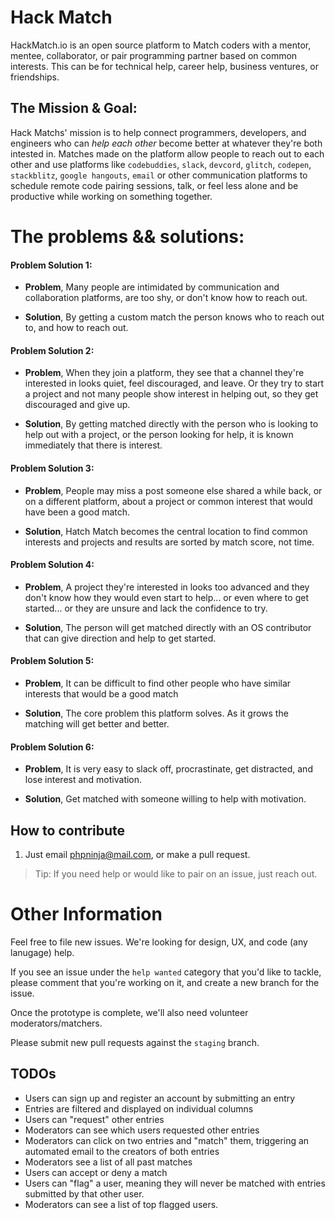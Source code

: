 # Hack Match

HackMatch.io is an open source platform to Match coders with a mentor, mentee, collaborator, or pair programming partner based on common interests. This can be for technical help, career help, business ventures, or friendships.

## The Mission & Goal: 

Hack Matchs' mission is to help connect programmers, developers, and engineers who can _help each other_ become better at whatever they're both intested in. Matches made on the platform allow people to reach out to each other and use platforms like `codebuddies`, `slack`, `devcord`, `glitch`, `codepen`, `stackblitz`, `google hangouts`, `email` or other communication platforms to schedule remote code pairing sessions, talk, or feel less alone and be productive while working on something together. 


# **The problems && solutions:**


#### Problem Solution 1:
- **Problem**, Many people are intimidated by communication and collaboration platforms, are too shy, or don't know how to reach out.

- **Solution**, By getting a custom match the person knows who to reach out to, and how to reach out.

#### Problem Solution 2:
- **Problem**, When they join a platform, they see that a channel they're interested in looks quiet, feel discouraged, and leave. Or they try to start a project and not many people show interest in helping out, so they get discouraged and give up. 

- **Solution**, By getting matched directly with the person who is looking to help out with a project, or the person looking for help, it is known immediately that there is interest. 


#### Problem Solution 3:
- **Problem**, People may miss a post someone else shared a while back, or on a different platform, about a project or common interest that would have been a good match. 

- **Solution**, Hatch Match becomes the central location to find common interests and projects and results are sorted by match score, not time. 


#### Problem Solution 4:
- **Problem**, A project they're interested in looks too advanced and they don't know how they would even start to help... or even where to get started... or they are unsure and lack the confidence to try.  

- **Solution**, The person will get matched directly with an OS contributor that can give direction and help to get started.


#### Problem Solution 5:
- **Problem**, It can be difficult to find other people who have similar interests that would be a good match

- **Solution**, The core problem this platform solves. As it grows the matching will get better and better. 


#### Problem Solution 6:
- **Problem**, It is very easy to slack off, procrastinate, get distracted, and lose interest and motivation. 

- **Solution**, Get matched with someone willing to help with motivation.   


## How to contribute

1. Just email phpninja@mail.com, or make a pull request. 

> Tip: If you need help or would like to pair on an issue, just reach out.


# Other Information

Feel free to file new issues. We're looking for design, UX, and code (any lanugage) help.

If you see an issue under the `help wanted` category that you'd like to tackle, please comment that you're working on it, and create a new branch for the issue.

Once the prototype is complete, we'll also need volunteer moderators/matchers.

Please submit new pull requests against the `staging` branch.


## TODOs

- Users can sign up and register an account by submitting an entry
- Entries are filtered and displayed on individual columns
- Users can "request" other entries
- Moderators can see which users requested other entries
- Moderators can click on two entries and "match" them, triggering an automated email to the creators of both entries
- Moderators see a list of all past matches
- Users can accept or deny a match
- Users can "flag" a user, meaning they will never be matched with entries submitted by that other user.
- Moderators can see a list of top flagged users.
